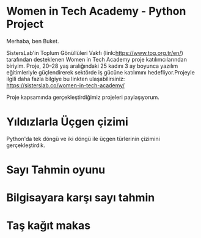# Women in Tech Academy - Python Project

Merhaba, ben Buket.

SistersLab'in Toplum Gönüllüleri Vakfı (link:https://www.tog.org.tr/en/) tarafından desteklenen Women in Tech Academy proje katılımcılarından biriyim. Proje, 20–28 yaş aralığındaki 25 kadını 3 ay boyunca yazılım eğitimleriyle güçlendirerek sektörde iş gücüne katılımını hedefliyor.Projeyle ilgili daha fazla bilgiye bu linkten ulaşabilirsiniz: https://sisterslab.co/women-in-tech-academy/

Proje kapsamında gerçekleştirdiğimiz projeleri paylaşıyorum.

# Yıldızlarla Üçgen çizimi
Python'da tek döngü ve iki döngü ile üçgen türlerinin çizimini gerçekleştirdik.

# Sayı Tahmin oyunu

# Bilgisayara karşı sayı tahmin

# Taş kağıt makas
